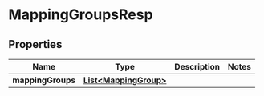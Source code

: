 # MappingGroupsResp

## Properties
Name | Type | Description | Notes
------------ | ------------- | ------------- | -------------
**mappingGroups** | [**List&lt;MappingGroup&gt;**](MappingGroup.md) |  | 
